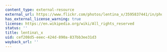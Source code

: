 ```yaml
---
content_type: external-resource
external_url: https://www.flickr.com/photos/lentina_x/3595837441/in/photolist-6tKBcg-qpoJRb-8ZMnpp-8ZMmQV-8ZQsK1-8ZMn3c-2kWLnvY-8ZQspJ-3bLYyU-aA1fcp-8HSd2e-5XPa6i-5AqFQD-b4KS5-4dMd4y-6Tj4U-7Fx2B-2kQmWz-9WH7RB-eUSsuK-7Lt5hn-Js3ox-9xgS2y-7Fx3n-xi3it-xi3o6-xi39J-xi36g-xi3dp-y4eVxX-7UMiMe-SXSW-bnHzsx-SXKS-9BGvEB-9xdSwt-9xgRhy-FDNAC-29K2rxf-4XvSJ-35uBvz-475toP-XtUi1-gieiee-8zucwU-V7gyNg-2jtgWaR-8iZQxM-2h8HXir-32M4ec
has_external_license_warning: true
license: https://en.wikipedia.org/wiki/All_rights_reserved
status: ''
title: lentina\_x
uid: cef208d5-eeec-424d-890a-837bb3ee31d3
wayback_url: ''
---
```

